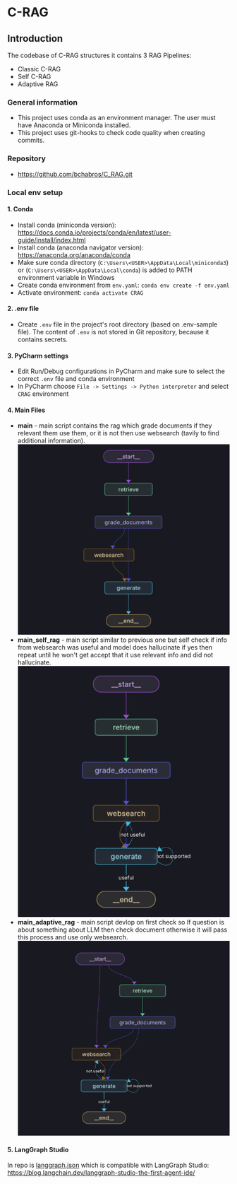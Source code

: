 # C-RAG

## Introduction

The codebase of C-RAG structures it contains 3 RAG Pipelines:
- Classic C-RAG 
- Self C-RAG
- Adaptive RAG

### General information

- This project uses conda as an environment manager. The user must have Anaconda or Miniconda installed.
- This project uses git-hooks to check code quality when creating commits.

### Repository

- https://github.com/bchabros/C_RAG.git

### Local env setup

#### 1. Conda

- Install conda (miniconda version): https://docs.conda.io/projects/conda/en/latest/user-guide/install/index.html
- Install conda (anaconda navigator version): https://anaconda.org/anaconda/conda
- Make sure conda directory (`C:\Users\<USER>\AppData\Local\miniconda3`) or (`C:\Users\<USER>\AppData\Local\conda`) is added to PATH environment variable in Windows
- Create conda environment from `env.yaml`: `conda env create -f env.yaml`
- Activate environment: `conda activate CRAG`

#### 2. .env file

- Create `.env` file in the project's root directory (based on .env-sample file). The content of `.env` is not stored in Git repository, because it contains secrets.

#### 3. PyCharm settings

- Edit Run/Debug configurations in PyCharm and make sure to select the correct `.env` file and conda environment
- In PyCharm choose `File -> Settings -> Python interpreter` and select `CRAG` environment

#### 4. Main Files

- **main** - main script contains the rag which grade documents if they relevant them use them, or it is not then use websearch (tavily to find additional information).         
![graph_1.png](png/graph_1.png)
- **main_self_rag** - main script similar to previous one but self check if info from websearch was useful and model does hallucinate if yes then repeat until he won't get accept that it use relevant info and did not hallucinate.   
![graph_2.png](png/graph_2.png)
- **main_adaptive_rag** - main script devlop on first check so If question is about something about LLM then check document otherwise it will pass this process and use only websearch.   
![graph_3.png](png/graph_3.png)

#### 5. LangGraph Studio
In repo is [langgraph.json](langgraph.json) which is compatible with LangGraph Studio: https://blog.langchain.dev/langgraph-studio-the-first-agent-ide/


